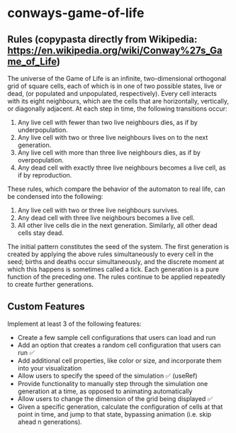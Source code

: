 # conways-game-of-life

## Rules (copypasta directly from Wikipedia: https://en.wikipedia.org/wiki/Conway%27s_Game_of_Life)

The universe of the Game of Life is an infinite, two-dimensional orthogonal grid of square cells, each of which is in one of two possible states, live or dead, (or populated and unpopulated, respectively). Every cell interacts with its eight neighbours, which are the cells that are horizontally, vertically, or diagonally adjacent. At each step in time, the following transitions occur:

1. Any live cell with fewer than two live neighbours dies, as if by underpopulation.
2. Any live cell with two or three live neighbours lives on to the next generation.
3. Any live cell with more than three live neighbours dies, as if by overpopulation.
4. Any dead cell with exactly three live neighbours becomes a live cell, as if by reproduction.

These rules, which compare the behavior of the automaton to real life, can be condensed into the following:

1. Any live cell with two or three live neighbours survives.
2. Any dead cell with three live neighbours becomes a live cell.
3. All other live cells die in the next generation. Similarly, all other dead cells stay dead.

The initial pattern constitutes the seed of the system. The first generation is created by applying the above rules simultaneously to every cell in the seed; births and deaths occur simultaneously, and the discrete moment at which this happens is sometimes called a tick. Each generation is a pure function of the preceding one. The rules continue to be applied repeatedly to create further generations.

####

## Custom Features

Implement at least 3 of the following features:

- Create a few sample cell configurations that users can load and run
- Add an option that creates a random cell configuration that users can run ✅
- Add additional cell properties, like color or size, and incorporate them into your visualization
- Allow users to specify the speed of the simulation ✅ (useRef)
- Provide functionality to manually step through the simulation one generation at a time, as opposed to animating automatically
- Allow users to change the dimension of the grid being displayed ✅
- Given a specific generation, calculate the configuration of cells at that point in time, and jump to that state, bypassing animation (i.e. skip ahead n generations).
